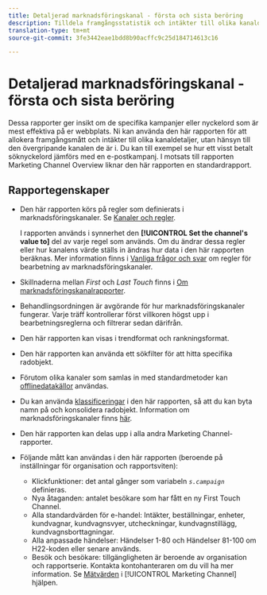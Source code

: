 ```yaml
---
title: Detaljerad marknadsföringskanal - första och sista beröring
description: Tilldela framgångsstatistik och intäkter till olika kanaldetaljer utan hänsyn till den övergripande kanalen de är i.
translation-type: tm+mt
source-git-commit: 3fe3442eae1bdd8b90acffc9c25d184714613c16

---
```



# Detaljerad marknadsföringskanal - första och sista beröring

Dessa rapporter ger insikt om de specifika kampanjer eller nyckelord som är mest effektiva på er webbplats. Ni kan använda den här rapporten för att allokera framgångsmått och intäkter till olika kanaldetaljer, utan hänsyn till den övergripande kanalen de är i. Du kan till exempel se hur ett visst betalt söknyckelord jämförs med en e-postkampanj. I motsats till rapporten Marketing Channel Overview liknar den här rapporten en standardrapport.

## Rapportegenskaper

* Den här rapporten körs på regler som definierats i marknadsföringskanaler. Se [Kanaler och regler](/help/components/c-marketing-channels/c-channels.md).

   I rapporten används i synnerhet den **[!UICONTROL Set the channel's value to]** del av varje regel som används. Om du ändrar dessa regler eller hur kanalens värde ställs in ändras hur data i den här rapporten beräknas. Mer information finns i [Vanliga frågor och svar](/help/components/c-marketing-channels/c-faq.md) om regler för bearbetning av marknadsföringskanaler.

* Skillnaderna mellan *First* och *Last Touch* finns i [Om marknadsföringskanalrapporter](/help/components/c-marketing-channels/analyze-mc.md).

* Behandlingsordningen är avgörande för hur marknadsföringskanaler fungerar. Varje träff kontrollerar först villkoren högst upp i bearbetningsreglerna och filtrerar sedan därifrån.
* Den här rapporten kan visas i trendformat och rankningsformat.
* Den här rapporten kan använda ett sökfilter för att hitta specifika radobjekt.
* Förutom olika kanaler som samlas in med standardmetoder kan [offlinedatakällor](/help/components/c-marketing-channels/c-getting-started-mchannel.md) användas.
* Du kan använda [klassificeringar](/help/components/c-classifications2/c-classifications.md) i den här rapporten, så att du kan byta namn på och konsolidera radobjekt. Information om marknadsföringskanaler finns [här](/help/components/c-marketing-channels/classifictions-mchannel.md).

* Den här rapporten kan delas upp i alla andra Marketing Channel-rapporter.
* Följande mått kan användas i den här rapporten (beroende på inställningar för organisation och rapportsviten):
   * Klickfunktioner: det antal gånger som variabeln *`s.campaign`* definieras.
   * Nya åtaganden: antalet besökare som har fått en ny First Touch Channel.
   * Alla standardvärden för e-handel: Intäkter, beställningar, enheter, kundvagnar, kundvagnsvyer, utcheckningar, kundvagnstillägg, kundvagnsborttagningar.
   * Alla anpassade händelser: Händelser 1-80 och Händelser 81-100 om H22-koden eller senare används.
   * Besök och besökare: tillgängligheten är beroende av organisation och rapportserie. Kontakta kontohanteraren om du vill ha mer information.
   Se [Mätvärden](https://docs.adobe.com/content/help/en/analytics/components/marketing-channels/c-channels-rules.html) i [!UICONTROL Marketing Channel] hjälpen.
